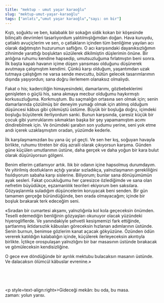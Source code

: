 ```yaml
---
title: "mektup - umut yaşar karaoğlu"
slug: "mektup-umut-yaşar-karaoğlu"
tags: ["anlatı","umut yaşar karaoğlu","sayı: on bir"]
---
```


Kıştı, soğuktu ve ben, kalabalık bir sokağın sidik kokan bir köşesinde
bilinçaltı devrimleri tasarlıyordum yalıtılmışlığımdan doğan. Hava
kuruydu, çatlaktı avuçiçlerim ve sen, o çatlakların içinden tüm
benliğime yayılan acı olarak dağıtmıştın huzurumun saflığını. O acı
karşısındaki dayanıksızlığımın zihnimde yarattığı boşluktan süzülerek
dikilmiştin düşlerimin önüne. Bir anlığına ruhumu kendine hapsedip,
umutsuzluğuma fırlatmıştın beni sonra. İlk başta kapalı havanın içime
düşen yansıması olduğunu düşünerek avutmaya çalışmıştım kendimi. Çünkü
karşı olduğum, yaşantımdan uzak tutmaya çalıştığım ne varsa sende
mevcuttu, bütün gelecek tasarımlarımın dışında yaşıyordun; sana doğru
ilerlemem olanaksız olmalıydı.

Fakat o his; kaderciliğin himayesindeki, damarlarımı, gözbebeklerimi
genişleten o güçlü his, sana akmaya mecbur olduğumu haykırmıştı
korkusuzluğuma. Korkmuştum. Bu saçmalığın ortasına sen olmak için; senin
damarlarında çözülmüş bir deneyim yumağı olmak için atılmış olduğum
düşüncesi kâbus gibi çökmüştü üstüme. Büyük bir boşluğa doğru, içimdeki
boşluğu büyüterek ilerliyordum sanki. Bunun karşısında, çaresiz küçük
bir çocuk gibi yumruklarımı sıkmaktan başka bir şey yapamamıştım acımı
dindirebilmek için. Ve önümdeki şarabın son yudumu yerine, seni yok etme
andı içerek uzaklaşmıştım oradan, yüzümde kederle.

İlk karşılaşmamızdan bu yana üç yıl geçti. Ve sen her kış, soğuyan
havayla birlikte, ruhumu titreten bir düş azraili olarak çıkıyorsun
karşıma. Günden güne küçülen umutlarımın üstüne, daha gerçek ve daha
yoğun bir kara bulut olarak düşürüyorsun gölgeni.

Benim ellerim çatlamıyor artık. Ilık bir odanın içine hapsolmuş
durumdayım. Ve yitirilmiş dostlukların açtığı yaralar sızladıkça,
yalnızlaşmanın gerekliliğini fısıldıyorum sabaha karşı sislerine.
Biliyorum; bunlar sana dönüşümümün ayak sesleri. Fakat çocukluğumu her
çaresizce özlediğimde ve sana olan nefretim büyüdükçe, eşzamanlılık
teorileri ekiyorum ben saksılara. Gözyaşlarımla suladığım düşüncelerim
koruyacak beni senden. Bir gün tamamen gerçeğe büründüğünde, ben orada
olmayacağım; içinde bir boşluk bırakarak terk edeceğim seni.

«Sıradan bir cumartesi akşamı, yalnızlığınla kol kola geçeceksin
önümden. Teselli edemediğin benliğinin gözyaşları okunuyor olacak
yüzündeki hiyerogliflerde. Ve yanındakiyle şehvetli kesişmemizi fark
ettiğinde, şartlanmış iktidarsızlık kâbusları göreceksin hızlanan
adımlarının üstünde. Senin burnun, benimse gözlerim kanat açacak
gökyüzüne. Özünden ödün vererek katıldığın kalabalığın içinde, küçülerek
ilerleyeceksin akıntıyla birlikte. İçtikçe orospulaşan yalnızlığını bir
bar masasının üstünde bırakacak ve gömüleceksin kendisizliğine.

O gece eve döndüğünde bir ayrılık mektubu bulacaksın masanın üstünde. Ve
dalacaksın ölümcül kâbuslar evrenine.»

 

 

\<p style=text-align:right»\>Gideceği mekân: bu oda, bu masa.  
zaman: yolun yarısı.

